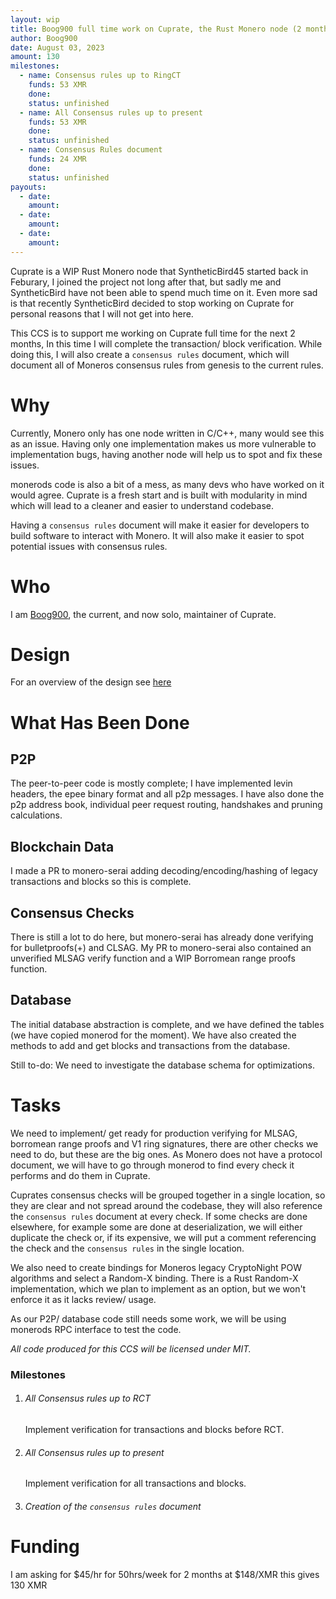 ```yaml
---
layout: wip
title: Boog900 full time work on Cuprate, the Rust Monero node (2 months)   
author: Boog900
date: August 03, 2023
amount: 130
milestones:
  - name: Consensus rules up to RingCT
    funds: 53 XMR
    done:
    status: unfinished
  - name: All Consensus rules up to present
    funds: 53 XMR
    done:
    status: unfinished
  - name: Consensus Rules document
    funds: 24 XMR
    done:
    status: unfinished
payouts:
  - date:
    amount:
  - date:
    amount:
  - date:
    amount:
---
```


Cuprate is a WIP Rust Monero node that SyntheticBird45 started back in Feburary, I joined the project not 
long after that, but sadly me and SyntheticBird have not been able to spend much time on it. Even more sad 
is that recently SyntheticBird decided to stop working on Cuprate for personal reasons that I will not get 
into here.

This CCS is to support me working on Cuprate full time for the next 2 months, In this time I will complete 
the transaction/ block verification. While doing this, I will also create a `consensus rules` document, which 
will document all of Moneros consensus rules from genesis to the current rules.

# Why

Currently, Monero only has one node written in C/C++, many would see this as an issue.
Having only one implementation makes us more vulnerable to implementation bugs, having
another node will help us to spot and fix these issues.

monerods code is also a bit of a mess, as many devs who have worked on it would agree. Cuprate
is a fresh start and is built with modularity in mind which will lead to a cleaner and easier
to understand codebase.

Having a `consensus rules` document will make it easier for developers to build software to interact
with Monero. It will also make it easier to spot potential issues with consensus rules.

# Who

I am [Boog900](https://github.com/boog900), the current, and now solo, maintainer of Cuprate.

# Design

For an overview of the design see [here](https://github.com/Cuprate/cuprate/blob/main/misc/DESIGN.md)

# What Has Been Done

## P2P

The peer-to-peer code is mostly complete; I have implemented levin headers, the epee binary format and all p2p messages.
I have also done the p2p address book, individual peer request routing, handshakes and pruning calculations.

## Blockchain Data

I made a PR to monero-serai adding decoding/encoding/hashing of legacy transactions and blocks so this is complete.

## Consensus Checks

There is still a lot to do here, but monero-serai has already done verifying for bulletproofs(+) and CLSAG.
My PR to monero-serai also contained an unverified MLSAG verify function and a WIP Borromean range proofs
function.

## Database

The initial database abstraction is complete, and we have defined the tables (we have copied monerod for
the moment). We have also created the methods to add and get blocks and transactions from the database.

Still to-do: We need to investigate the database schema for optimizations.

# Tasks

We need to implement/ get ready for production verifying for MLSAG, borromean range proofs and V1 ring signatures, there are other 
checks we need to do, but these are the big ones. As Monero does not have a protocol document, we will have to go through monerod 
to find every check it performs and do them in Cuprate.

Cuprates consensus checks will be grouped together in a single location, so they are clear and not spread around the codebase,
they will also reference the `consensus rules` document at every check. If some checks are done elsewhere, for example some are done at
deserialization, we will either duplicate the check or, if its expensive, we will put a comment referencing the check and the
`consensus rules` in the single location.

We also need to create bindings for Moneros legacy CryptoNight POW algorithms and select a Random-X binding. There is a Rust 
Random-X implementation, which we plan to implement as an option, but we won't enforce it as it lacks review/ usage.

As our P2P/ database code still needs some work, we will be using monerods RPC interface to test the code.

*All code produced for this CCS will be licensed under MIT.*

### Milestones

1. ###### All Consensus rules up to RCT
   Implement verification for transactions and blocks before RCT.
2. ###### All Consensus rules up to present
   Implement verification for all transactions and blocks.
3. ###### Creation of the `consensus rules` document


# Funding

I am asking for $45/hr for 50hrs/week for 2 months at $148/XMR this gives 130 XMR
